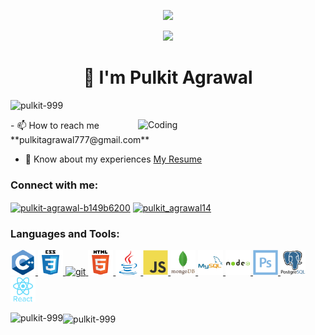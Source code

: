 <p align="center">
<img src="https://capsule-render.vercel.app/api?type=waving&color=auto&height=170&section=header&text=Hey%20Everyone&fontSize=90" />
  </p>
<p align="center">
  <img src= "https://i.giphy.com/media/q217GUnfKAmJlFcjBX/giphy.webp">
</p>
<h1 align="center">👋 I'm Pulkit Agrawal</h1>
<p align="left"> <img src="https://komarev.com/ghpvc/?username=pulkit-999&label=Profile%20views&color=0e75b6&style=flat" alt="pulkit-999" /> </p>

<img align="right" alt="Coding" width="300" src="https://cdn.dribbble.com/users/1162077/screenshots/3848914/programmer.gif">
- 📫 How to reach me **pulkitagrawal777@gmail.com**

- 📄 Know about my experiences [My Resume](https://drive.google.com/file/d/1fDe7pBGyCmNlTzypedqDkvlKVMO0dpxU/view?usp=drive_link)

<h3 align="left">Connect with me:</h3>
<p align="left">
<a href="https://linkedin.com/in/pulkit-agrawal-b149b6200" target="blank"><img align="center" src="https://raw.githubusercontent.com/rahuldkjain/github-profile-readme-generator/master/src/images/icons/Social/linked-in-alt.svg" alt="pulkit-agrawal-b149b6200" height="30" width="40" /></a>
<a href="https://instagram.com/pulkit_agrawal14" target="blank"><img align="center" src="https://raw.githubusercontent.com/rahuldkjain/github-profile-readme-generator/master/src/images/icons/Social/instagram.svg" alt="pulkit_agrawal14" height="30" width="40" /></a>
</p>

<h3 align="left">Languages and Tools:</h3>
<p align="left"> <a href="https://www.w3schools.com/cpp/" target="_blank" rel="noreferrer"> <img src="https://raw.githubusercontent.com/devicons/devicon/master/icons/cplusplus/cplusplus-original.svg" alt="cplusplus" width="40" height="40"/> </a> <a href="https://www.w3schools.com/css/" target="_blank" rel="noreferrer"> <img src="https://raw.githubusercontent.com/devicons/devicon/master/icons/css3/css3-original-wordmark.svg" alt="css3" width="40" height="40"/> </a> <a href="https://git-scm.com/" target="_blank" rel="noreferrer"> <img src="https://www.vectorlogo.zone/logos/git-scm/git-scm-icon.svg" alt="git" width="40" height="40"/> </a> <a href="https://www.w3.org/html/" target="_blank" rel="noreferrer"> <img src="https://raw.githubusercontent.com/devicons/devicon/master/icons/html5/html5-original-wordmark.svg" alt="html5" width="40" height="40"/> </a> <a href="https://www.java.com" target="_blank" rel="noreferrer"> <img src="https://raw.githubusercontent.com/devicons/devicon/master/icons/java/java-original.svg" alt="java" width="40" height="40"/> </a> <a href="https://developer.mozilla.org/en-US/docs/Web/JavaScript" target="_blank" rel="noreferrer"> <img src="https://raw.githubusercontent.com/devicons/devicon/master/icons/javascript/javascript-original.svg" alt="javascript" width="40" height="40"/> </a> <a href="https://www.mongodb.com/" target="_blank" rel="noreferrer"> <img src="https://raw.githubusercontent.com/devicons/devicon/master/icons/mongodb/mongodb-original-wordmark.svg" alt="mongodb" width="40" height="40"/> </a> <a href="https://www.mysql.com/" target="_blank" rel="noreferrer"> <img src="https://raw.githubusercontent.com/devicons/devicon/master/icons/mysql/mysql-original-wordmark.svg" alt="mysql" width="40" height="40"/> </a> <a href="https://nodejs.org" target="_blank" rel="noreferrer"> <img src="https://raw.githubusercontent.com/devicons/devicon/master/icons/nodejs/nodejs-original-wordmark.svg" alt="nodejs" width="40" height="40"/> </a> <a href="https://www.photoshop.com/en" target="_blank" rel="noreferrer"> <img src="https://raw.githubusercontent.com/devicons/devicon/master/icons/photoshop/photoshop-line.svg" alt="photoshop" width="40" height="40"/> </a> <a href="https://www.postgresql.org" target="_blank" rel="noreferrer"> <img src="https://raw.githubusercontent.com/devicons/devicon/master/icons/postgresql/postgresql-original-wordmark.svg" alt="postgresql" width="40" height="40"/> </a> <a href="https://reactjs.org/" target="_blank" rel="noreferrer"> <img src="https://raw.githubusercontent.com/devicons/devicon/master/icons/react/react-original-wordmark.svg" alt="react" width="40" height="40"/> </a> </p>

<p><img align="left" src="https://github-readme-stats.vercel.app/api/top-langs?username=pulkit-999&show_icons=true&locale=en&layout=compact" alt="pulkit-999" /></p>


<p><img align="center" src="https://github-readme-streak-stats.herokuapp.com/?user=pulkit-999&" alt="pulkit-999" /></p>
